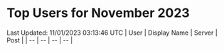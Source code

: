 # Top Users for November 2023
Last Updated: 11/01/2023 03:13:46 UTC
| User | Display Name | Server | Post |
| -- | -- | -- | -- |
